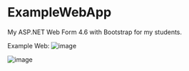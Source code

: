 # ExampleWebApp
My ASP.NET Web Form 4.6 with Bootstrap for my students.

Example Web:
![image](https://lh3.googleusercontent.com/MXNuqVpt7IwGl8NPzB2VxYhC5ZUwwzg4BIkM0xXYVxHtNGeGrcOmeFGBxzdAgtZ6AEGKMt1R7JlSeOecPJaVdbA51NqlfR1FkKb1BH3uHBK4h4omuedXR6HnyvS1h5GAxVcTWtJ0i7Zp7B0WBdga9qG6TwDYvkzgpA0f-DgJYVxRCDv_Vh2t3xv7N6BeDwWm3-9OhR38GqBjBuxMaOXHYLEXcGxbS0eI9rUYufU-6aakYN6Xe6RIaAqfSf4HBoc2xFO-s_HpUkDGgGJ3Mdzok2s5m8iZDBPsMt9e4IItCaQ4Vw23ji9FdWpRSOaUM_hSfayX1gyqqqiWXtIqGzC3EXAnLZiu0z_SAgSJkKujSqYntqT61DF2zbNYax3M6s0CR6xNJAsdW04p4lRqCuKUGBf-BhTp0Xq2jnb6POpqtViXCZO1GgQ2KKdWQGvc0WDAIekWLsK-KQcaqgG3Ant5mkCohutT6BWowXQSeQD8YXJIVEFPnZTO65UNBulYsP67zyl5lmd6DhjZ92E000qK3J7pmmk29fIQCJds41XefdI=w1869-h913-no)

![image](https://lh3.googleusercontent.com/1W4bhyUsrbh9W86RFBKVm253DrEyAAiekHOU0GCsCbtMkKACunzpGFDRmKs_8Mtfxfl7bX_qU2KTVhQxIlfczvjRrXG_6rYJy7w7oazoDMycj-hcJMVB0goncCMjMjDZlm519F4qhbGinI7MqXB8uDq8u3G2N4iezyieqhotHSwUvzc-9b9cUvpXne1MVD6uTcsQ6nG0UfNImoR-8wQDmUVeMh0JDHNKA6oHQmWc9Jij7PAqzb6RuSpDItt4KzssjT-0mMMcPme8hF4nPLI1yS8U_yjrcSV4ceuRQpGN4zS-gRcsJ6y5rTQNCiQoYIhX7C0LdOICOoQm3YrnQblbXHWljAM9KOdjM1lseyXtNL81UkfPBNIJmtlWT8G61QHpfwVXYVR-6YuSqcoIAYQ_awl3pJ4uXsy3Tlvf71box38xgdQTWmTMh7eo49mnG0MH-XYCpNT1xtixMk-6rXNelaPOnTfT6AnA0JKmfF3BO-SKphCaDY-siJh6xoS8EsuEt6gWzHaMbIUSejwFN1sTWAfeJD5BTvtS1eqmE3cwyLQ=w415-h775-no)
